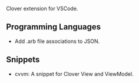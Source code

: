 Clover extension for VSCode.

## Programming Languages

- Add .arb file associations to JSON.

## Snippets

- cvvm: A snippet for Clover View and ViewModel.
